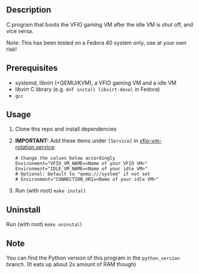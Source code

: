 ## Description

C program that boots the VFIO gaming VM after the idle VM is shut off, and vice versa.

Note: This has been tested on a Fedora 40 system only, use at your own risk!

## Prerequisites  

- systemd, libvirt (+QEMU/KVM), a VFIO gaming VM and a idle VM
- libvirt C library (e.g. `dnf install libvirt-devel` in Fedora)
- `gcc`

## Usage

1. Clone this repo and install dependencies
2. **IMPORTANT:** Add these items under `[Service]` in [vfio-vm-rotation.service](./vfio-vm-rotation.service):

    ```
    # Change the values below accordingly
    Environment="VFIO_VM_NAME=<Name of your VFIO VM>"
    Environment="IDLE_VM_NAME=<Name of your idle VM>"
    # Optional: Default to "qemu:///system" if not set
    # Environment="CONNECTION_URI=<Name of your idle VM>"
    ```

3. Run (with root) `make install`

## Uninstall

Run (with root) `make uninstall`

## Note

You can find the Python version of this program in the `python_version` branch. (It eats up about 2x amount of RAM though)
